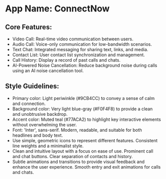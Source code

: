 # **App Name**: ConnectNow

## Core Features:

- Video Call: Real-time video communication between users.
- Audio Call: Voice-only communication for low-bandwidth scenarios.
- Text Chat: Integrated messaging for sharing text, links, and media.
- Contact List: User contact list synchronization and management.
- Call History: Display a record of past calls and chats.
- AI-Powered Noise Cancellation: Reduce background noise during calls using an AI noise cancellation tool.

## Style Guidelines:

- Primary color: Light periwinkle (#9CB4CC) to convey a sense of calm and connection.
- Background color: Very light blue-gray (#F0F4F8) to provide a clean and unobtrusive backdrop.
- Accent color: Muted teal (#77ACA2) to highlight key interactive elements without overwhelming the user.
- Font: 'Inter', sans-serif. Modern, readable, and suitable for both headlines and body text.
- Use simple, geometric icons to represent different features. Consistent line weights and a minimalist style.
- Clean and intuitive layout with a focus on ease of use. Prominent call and chat buttons. Clear separation of contacts and history.
- Subtle animations and transitions to provide visual feedback and enhance the user experience. Smooth entry and exit animations for calls and chats.